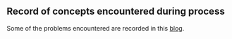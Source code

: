 ## Record of concepts encountered during process

Some of the problems encountered are recorded in this [blog](https://medium.com/@is_code_not_cold/next-%E9%96%8B%E7%99%BC%E9%81%87%E5%88%B0%E5%95%8F%E9%A1%8C%E7%AD%86%E8%A8%98-20d6180b602b).

